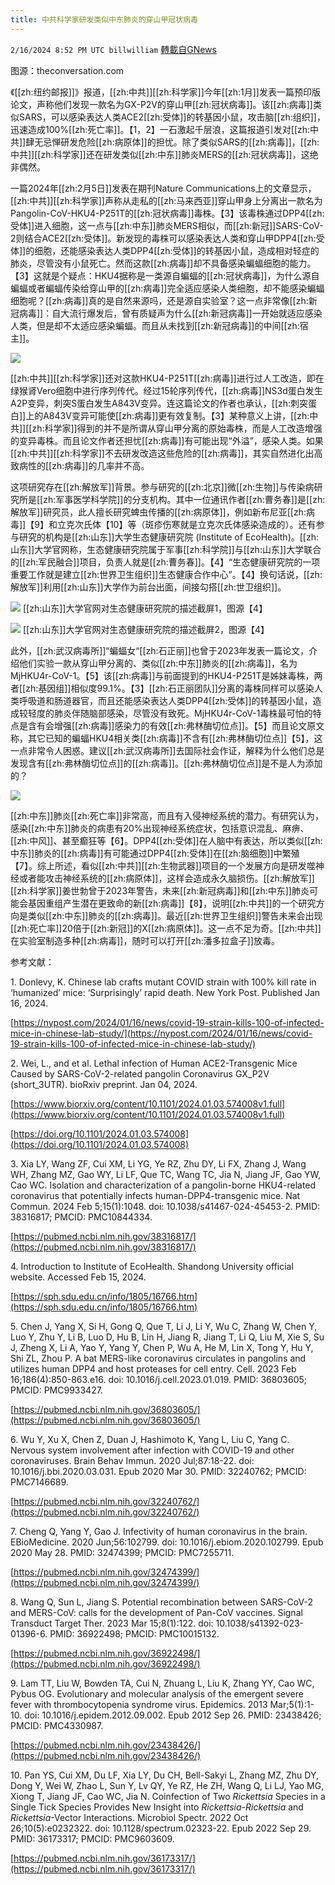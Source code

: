 ```yaml
---
title: 中共科学家研发类似中东肺炎的穿山甲冠状病毒
---
```

`2/16/2024 8:52 PM UTC billwilliam` [轉載自GNews](https://gnews.org/articles/2316867)

图源：theconversation.com

《[[zh:纽约邮报]]》报道，[[zh:中共]][[zh:科学家]]今年[[zh:1月]]发表一篇预印版论文，声称他们发现一款名为GX-P2V的穿山甲[[zh:冠状病毒]]。该[[zh:病毒]]类似SARS，可以感染表达人类ACE2[[zh:受体]]的转基因小鼠，攻击脑[[zh:组织]]，迅速造成100%[[zh:死亡率]]。【1，2】一石激起千层浪，这篇报道引发对[[zh:中共]]肆无忌惮研发危险[[zh:病原体]]的担忧。除了类似SARS的[[zh:病毒]]，[[zh:中共]][[zh:科学家]]还在研发类似[[zh:中东]]肺炎MERS的[[zh:冠状病毒]]，这绝非偶然。

一篇2024年[[zh:2月5日]]发表在期刊Nature Communications上的文章显示，[[zh:中共]][[zh:科学家]]声称从走私的[[zh:马来西亚]]穿山甲身上分离出一款名为Pangolin-CoV-HKU4-P251T的[[zh:冠状病毒]]毒株。【3】该毒株通过DPP4[[zh:受体]]进入细胞，这一点与[[zh:中东]]肺炎MERS相似，而[[zh:新冠]]SARS-CoV-2则结合ACE2[[zh:受体]]。新发现的毒株可以感染表达人类和穿山甲DPP4[[zh:受体]]的细胞，还能感染表达人类DPP4[[zh:受体]]的转基因小鼠，造成相对轻症的肺炎，尽管没有小鼠死亡。然而这款[[zh:病毒]]却不具备感染蝙蝠细胞的能力。【3】这就是个疑点：HKU4据称是一类源自蝙蝠的[[zh:冠状病毒]]，为什么源自蝙蝠或者蝙蝠传染给穿山甲的[[zh:病毒]]完全适应感染人类细胞，却不能感染蝙蝠细胞呢？[[zh:病毒]]真的是自然来源吗，还是源自实验室？这一点非常像[[zh:新冠病毒]]：自大流行爆发后，曾有质疑声为什么[[zh:新冠病毒]]一开始就适应感染人类，但是却不太适应感染蝙蝠。而且从未找到[[zh:新冠病毒]]的中间[[zh:宿主]]。

![](https://i.imgur.com/Gi5pRR7.png)

[[zh:中共]][[zh:科学家]]还对这款HKU4-P251T[[zh:病毒]]进行过人工改造，即在绿猴肾Vero细胞中进行序列传代。经过15轮序列传代，[[zh:病毒]]NS3d蛋白发生A2P变异，刺突S蛋白发生A843V变异。连这篇论文的作者也承认，[[zh:刺突蛋白]]上的A843V变异可能使[[zh:病毒]]更有效复制。【3】某种意义上讲，[[zh:中共]][[zh:科学家]]得到的并不是所谓从穿山甲分离的原始毒株，而是人工改造增强的变异毒株。而且论文作者还担忧[[zh:病毒]]有可能出现“外溢”，感染人类。如果[[zh:中共]][[zh:科学家]]不去研发改造这些危险的[[zh:病毒]]，其实自然进化出高致病性的[[zh:病毒]]的几率并不高。

这项研究存在[[zh:解放军]]背景。参与研究的[[zh:北京]]微[[zh:生物]]与传染病研究所是[[zh:军事医学科学院]]的分支机构。其中一位通讯作者[[zh:曹务春]]是[[zh:解放军]]研究员，此人擅长研究蜱虫传播的[[zh:病原体]]，例如新布尼亚[[zh:病毒]]【9】和立克次氏体【10】等（斑疹伤寒就是立克次氏体感染造成的）。还有参与研究的机构是[[zh:山东]]大学生态健康研究院 (Institute of EcoHealth)。[[zh:山东]]大学官网称，生态健康研究院属于军事[[zh:科学院]]与[[zh:山东]]大学联合的[[zh:军民融合]]项目，负责人就是[[zh:曹务春]]。【4】“生态健康研究院的一项重要工作就是建立[[zh:世界卫生组织]]生态健康合作中心”。【4】换句话说，[[zh:解放军]]利用[[zh:山东]]大学作为前台出面，间接勾搭[[zh:世卫组织]]。

![](https://i.imgur.com/a6JV4lr.png)
[[zh:山东]]大学官网对生态健康研究院的描述截屏1，图源【4】

![](https://i.imgur.com/ODIUe6I.png)
[[zh:山东]]大学官网对生态健康研究院的描述截屏2，图源【4】

此外，[[zh:武汉病毒所]]“蝙蝠女“[[zh:石正丽]]也曾于2023年发表一篇论文，介绍他们实验一款从穿山甲分离的、类似[[zh:中东]]肺炎的[[zh:病毒]]，名为MjHKU4r-CoV-1。【5】该[[zh:病毒]]与前面提到的HKU4-P251T是姊妹毒株，两者[[zh:基因组]]相似度99.1%。【3】[[zh:石正丽团队]]分离的毒株同样可以感染人类呼吸道和肠道器官，而且还能感染表达人类DPP4[[zh:受体]]的转基因小鼠，造成较轻度的肺炎伴随脑部感染，尽管没有致死。MjHKU4r-CoV-1毒株最可怕的特点是含有会增强[[zh:病毒]]感染力的有效[[zh:弗林酶切位点]]。【5】而且论文原文称，其它已知的蝙蝠HKU4相关类[[zh:病毒]]不含有[[zh:弗林酶切位点]]【5】，这一点非常令人困惑。建议[[zh:武汉病毒所]]去国际社会作证，解释为什么他们总是发现含有[[zh:弗林酶切位点]]的[[zh:病毒]]。[[zh:弗林酶切位点]]是不是人为添加的？

![](https://i.imgur.com/WlVf99J.png)

[[zh:中东]]肺炎[[zh:死亡率]]非常高，而且有入侵神经系统的潜力。有研究认为，感染[[zh:中东]]肺炎的病患有20%出现神经系统症状，包括意识混乱、麻痹、[[zh:中风]]、甚至癫狂等【6】。DPP4[[zh:受体]]在人脑中有表达，所以类似[[zh:中东]]肺炎的[[zh:病毒]]有可能通过DPP4[[zh:受体]]在[[zh:脑细胞]]中繁殖【7】。综上所述，看似[[zh:中共]][[zh:生物武器]]项目的一个发展方向是研发噬神经或者能攻击神经系统的[[zh:病原体]]，这样会造成永久脑损伤。[[zh:解放军]][[zh:科学家]]姜世勃曾于2023年警告，未来[[zh:新冠病毒]]和[[zh:中东]]肺炎可能会基因重组产生潜在更致命的新[[zh:病毒]]【8】，说明[[zh:中共]]的一个研究方向是类似[[zh:中东]]肺炎的[[zh:病毒]]。最近[[zh:世界卫生组织]]警告未来会出现[[zh:死亡率]]20倍于[[zh:新冠]]的X[[zh:病原体]]。这一点不足为奇。[[zh:中共]]在实验室制造多种[[zh:病毒]]，随时可以打开[[zh:潘多拉盒子]]放毒。

参考文献：

1\. Donlevy, K. Chinese lab crafts mutant COVID strain with 100% kill rate in ‘humanized’ mice: ‘Surprisingly’ rapid death. New York Post. Published Jan 16, 2024.

[https://nypost.com/2024/01/16/news/covid-19-strain-kills-100-of-infected-mice-in-chinese-lab-study/](https://nypost.com/2024/01/16/news/covid-19-strain-kills-100-of-infected-mice-in-chinese-lab-study/)

2\. Wei, L., and et al. Lethal infection of Human ACE2-Transgenic Mice Caused by SARS-CoV-2-related pangolin Coronavirus GX\_P2V (short\_3UTR). bioRxiv preprint. Jan 04, 2024.

[https://www.biorxiv.org/content/10.1101/2024.01.03.574008v1.full](https://www.biorxiv.org/content/10.1101/2024.01.03.574008v1.full)

[https://doi.org/10.1101/2024.01.03.574008](https://doi.org/10.1101/2024.01.03.574008)

3\. Xia LY, Wang ZF, Cui XM, Li YG, Ye RZ, Zhu DY, Li FX, Zhang J, Wang WH, Zhang MZ, Gao WY, Li LF, Que TC, Wang TC, Jia N, Jiang JF, Gao YW, Cao WC. Isolation and characterization of a pangolin-borne HKU4-related coronavirus that potentially infects human-DPP4-transgenic mice. Nat Commun. 2024 Feb 5;15(1):1048. doi: 10.1038/s41467-024-45453-2. PMID: 38316817; PMCID: PMC10844334.

[https://pubmed.ncbi.nlm.nih.gov/38316817/](https://pubmed.ncbi.nlm.nih.gov/38316817/)

4\. Introduction to Institute of EcoHealth. Shandong University official website. Accessed Feb 15, 2024.

[https://sph.sdu.edu.cn/info/1805/16766.htm](https://sph.sdu.edu.cn/info/1805/16766.htm)

5\. Chen J, Yang X, Si H, Gong Q, Que T, Li J, Li Y, Wu C, Zhang W, Chen Y, Luo Y, Zhu Y, Li B, Luo D, Hu B, Lin H, Jiang R, Jiang T, Li Q, Liu M, Xie S, Su J, Zheng X, Li A, Yao Y, Yang Y, Chen P, Wu A, He M, Lin X, Tong Y, Hu Y, Shi ZL, Zhou P. A bat MERS-like coronavirus circulates in pangolins and utilizes human DPP4 and host proteases for cell entry. Cell. 2023 Feb 16;186(4):850-863.e16. doi: 10.1016/j.cell.2023.01.019. PMID: 36803605; PMCID: PMC9933427.

[https://pubmed.ncbi.nlm.nih.gov/36803605/](https://pubmed.ncbi.nlm.nih.gov/36803605/)

6\. Wu Y, Xu X, Chen Z, Duan J, Hashimoto K, Yang L, Liu C, Yang C. Nervous system involvement after infection with COVID-19 and other coronaviruses. Brain Behav Immun. 2020 Jul;87:18-22. doi: 10.1016/j.bbi.2020.03.031. Epub 2020 Mar 30. PMID: 32240762; PMCID: PMC7146689.

[https://pubmed.ncbi.nlm.nih.gov/32240762/](https://pubmed.ncbi.nlm.nih.gov/32240762/)

7\. Cheng Q, Yang Y, Gao J. Infectivity of human coronavirus in the brain. EBioMedicine. 2020 Jun;56:102799. doi: 10.1016/j.ebiom.2020.102799. Epub 2020 May 28. PMID: 32474399; PMCID: PMC7255711.

[https://pubmed.ncbi.nlm.nih.gov/32474399/](https://pubmed.ncbi.nlm.nih.gov/32474399/)

8\. Wang Q, Sun L, Jiang S. Potential recombination between SARS-CoV-2 and MERS-CoV: calls for the development of Pan-CoV vaccines. Signal Transduct Target Ther. 2023 Mar 15;8(1):122. doi: 10.1038/s41392-023-01396-6. PMID: 36922498; PMCID: PMC10015132.

[https://pubmed.ncbi.nlm.nih.gov/36922498/](https://pubmed.ncbi.nlm.nih.gov/36922498/)

9\. Lam TT, Liu W, Bowden TA, Cui N, Zhuang L, Liu K, Zhang YY, Cao WC, Pybus OG. Evolutionary and molecular analysis of the emergent severe fever with thrombocytopenia syndrome virus. Epidemics. 2013 Mar;5(1):1-10. doi: 10.1016/j.epidem.2012.09.002. Epub 2012 Sep 26. PMID: 23438426; PMCID: PMC4330987.

[https://pubmed.ncbi.nlm.nih.gov/23438426/](https://pubmed.ncbi.nlm.nih.gov/23438426/)

10\. Pan YS, Cui XM, Du LF, Xia LY, Du CH, Bell-Sakyi L, Zhang MZ, Zhu DY, Dong Y, Wei W, Zhao L, Sun Y, Lv QY, Ye RZ, He ZH, Wang Q, Li LJ, Yao MG, Xiong T, Jiang JF, Cao WC, Jia N. Coinfection of Two _Rickettsia_ Species in a Single Tick Species Provides New Insight into _Rickettsia_\-_Rickettsia_ and _Rickettsia_\-Vector Interactions. Microbiol Spectr. 2022 Oct 26;10(5):e0232322. doi: 10.1128/spectrum.02323-22. Epub 2022 Sep 29. PMID: 36173317; PMCID: PMC9603609.

[https://pubmed.ncbi.nlm.nih.gov/36173317/](https://pubmed.ncbi.nlm.nih.gov/36173317/)
